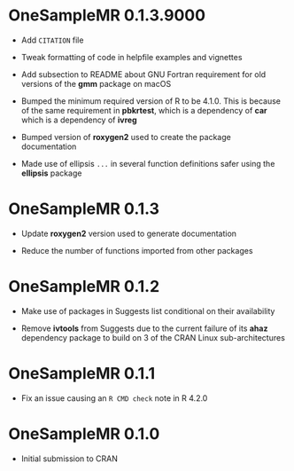 # OneSampleMR 0.1.3.9000

* Add `CITATION` file

* Tweak formatting of code in helpfile examples and vignettes

* Add subsection to README about GNU Fortran requirement for old versions of the **gmm** package on macOS

* Bumped the minimum required version of R to be 4.1.0. This is because of the same requirement in **pbkrtest**, which is a dependency of **car** which is a dependency of **ivreg**

* Bumped version of **roxygen2** used to create the package documentation

* Made use of ellipsis `...` in several function definitions safer using the **ellipsis** package

# OneSampleMR 0.1.3

* Update **roxygen2** version used to generate documentation

* Reduce the number of functions imported from other packages

# OneSampleMR 0.1.2

* Make use of packages in Suggests list conditional on their availability

* Remove **ivtools** from Suggests due to the current failure of its **ahaz** dependency package to build on 3 of the CRAN Linux sub-architectures

# OneSampleMR 0.1.1

* Fix an issue causing an `R CMD check` note in R 4.2.0

# OneSampleMR 0.1.0

* Initial submission to CRAN
